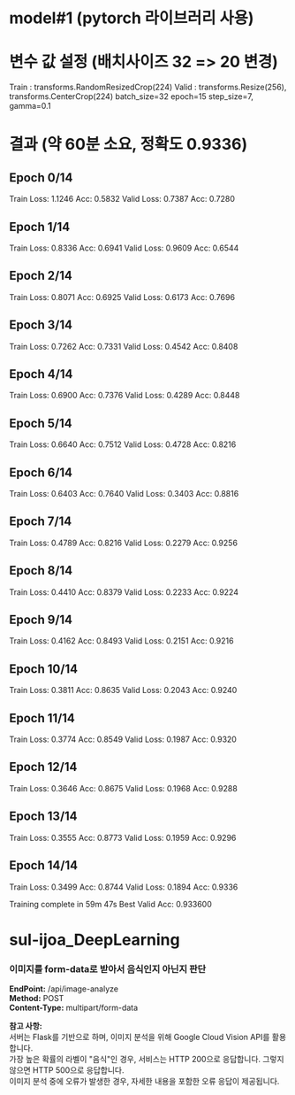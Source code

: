 # model#1 (pytorch 라이브러리 사용)

# 변수 값 설정 (배치사이즈 32 => 20 변경)
Train : transforms.RandomResizedCrop(224)
Valid : transforms.Resize(256),
        transforms.CenterCrop(224)
batch_size=32
epoch=15
step_size=7, gamma=0.1

# 결과 (약 60분 소요, 정확도 0.9336)
Epoch 0/14
----------
Train Loss: 1.1246 Acc: 0.5832
Valid Loss: 0.7387 Acc: 0.7280

Epoch 1/14
----------
Train Loss: 0.8336 Acc: 0.6941
Valid Loss: 0.9609 Acc: 0.6544

Epoch 2/14
----------
Train Loss: 0.8071 Acc: 0.6925
Valid Loss: 0.6173 Acc: 0.7696

Epoch 3/14
----------
Train Loss: 0.7262 Acc: 0.7331
Valid Loss: 0.4542 Acc: 0.8408

Epoch 4/14
----------
Train Loss: 0.6900 Acc: 0.7376
Valid Loss: 0.4289 Acc: 0.8448

Epoch 5/14
----------
Train Loss: 0.6640 Acc: 0.7512
Valid Loss: 0.4728 Acc: 0.8216

Epoch 6/14
----------
Train Loss: 0.6403 Acc: 0.7640
Valid Loss: 0.3403 Acc: 0.8816

Epoch 7/14
----------
Train Loss: 0.4789 Acc: 0.8216
Valid Loss: 0.2279 Acc: 0.9256

Epoch 8/14
----------
Train Loss: 0.4410 Acc: 0.8379
Valid Loss: 0.2233 Acc: 0.9224

Epoch 9/14
----------
Train Loss: 0.4162 Acc: 0.8493
Valid Loss: 0.2151 Acc: 0.9216

Epoch 10/14
----------
Train Loss: 0.3811 Acc: 0.8635
Valid Loss: 0.2043 Acc: 0.9240

Epoch 11/14
----------
Train Loss: 0.3774 Acc: 0.8549
Valid Loss: 0.1987 Acc: 0.9320

Epoch 12/14
----------
Train Loss: 0.3646 Acc: 0.8675
Valid Loss: 0.1968 Acc: 0.9288

Epoch 13/14
----------
Train Loss: 0.3555 Acc: 0.8773
Valid Loss: 0.1959 Acc: 0.9296

Epoch 14/14
----------
Train Loss: 0.3499 Acc: 0.8744
Valid Loss: 0.1894 Acc: 0.9336

Training complete in 59m 47s
Best Valid Acc: 0.933600


# sul-ijoa_DeepLearning

### 이미지를 form-data로 받아서 음식인지 아닌지 판단
**EndPoint:** /api/image-analyze  
**Method:** POST  
**Content-Type:** multipart/form-data  

**참고 사항:**  
서버는 Flask를 기반으로 하며, 이미지 분석을 위해 Google Cloud Vision API를 활용합니다.  
가장 높은 확률의 라벨이 "음식"인 경우, 서비스는 HTTP 200으로 응답합니다. 그렇지 않으면 HTTP 500으로 응답합니다.  
이미지 분석 중에 오류가 발생한 경우, 자세한 내용을 포함한 오류 응답이 제공됩니다.
